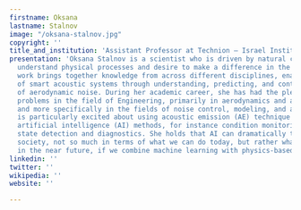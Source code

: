 ```yaml
---
firstname: Oksana
lastname: Stalnov
image: "/oksana-stalnov.jpg"
copyright: ''
title_and_institution: 'Assistant Professor at Technion – Israel Institute of Technology '
presentation: 'Oksana Stalnov is a scientist who is driven by natural curiosity to
  understand physical processes and desire to make a difference in the world. Her
  work brings together knowledge from across different disciplines, enabling development
  of smart acoustic systems through understanding, predicting, and controlling generation
  of aerodynamic noise. During her academic career, she has had the pleasure of solving
  problems in the field of Engineering, primarily in aerodynamics and aeroacoustics,
  and more specifically in the fields of noise control, modeling, and analysis. She
  is particularly excited about using acoustic emission (AE) technique combined with
  artificial intelligence (AI) methods, for instance condition monitoring and flow
  state detection and diagnostics. She holds that AI can dramatically transform our
  society, not so much in terms of what we can do today, but rather what can be achieved
  in the near future, if we combine machine learning with physics-based models. '
linkedin: ''
twitter: ''
wikipedia: ''
website: ''

---
```

